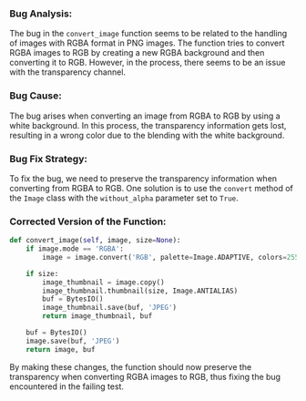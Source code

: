 ### Bug Analysis:
The bug in the `convert_image` function seems to be related to the handling of images with RGBA format in PNG images. The function tries to convert RGBA images to RGB by creating a new RGBA background and then converting it to RGB. However, in the process, there seems to be an issue with the transparency channel.

### Bug Cause:
The bug arises when converting an image from RGBA to RGB by using a white background. In this process, the transparency information gets lost, resulting in a wrong color due to the blending with the white background.

### Bug Fix Strategy:
To fix the bug, we need to preserve the transparency information when converting from RGBA to RGB. One solution is to use the `convert` method of the `Image` class with the `without_alpha` parameter set to `True`.

### Corrected Version of the Function:
```python
def convert_image(self, image, size=None):
    if image.mode == 'RGBA':
        image = image.convert('RGB', palette=Image.ADAPTIVE, colors=255)  # Convert to RGB preserving transparency

    if size:
        image_thumbnail = image.copy()
        image_thumbnail.thumbnail(size, Image.ANTIALIAS)
        buf = BytesIO()
        image_thumbnail.save(buf, 'JPEG')
        return image_thumbnail, buf

    buf = BytesIO()
    image.save(buf, 'JPEG')
    return image, buf
```

By making these changes, the function should now preserve the transparency when converting RGBA images to RGB, thus fixing the bug encountered in the failing test.